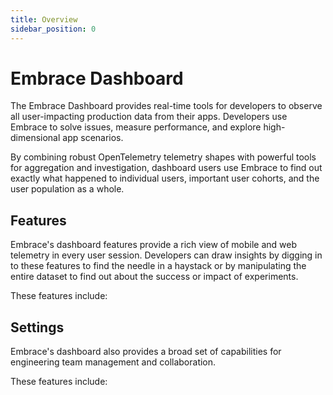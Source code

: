 ```yaml
---
title: Overview
sidebar_position: 0
---
```


# Embrace Dashboard

The Embrace Dashboard provides real-time tools for developers to observe all user-impacting production data from their apps. Developers use Embrace to solve issues, measure performance, and explore high-dimensional app scenarios.

By combining robust OpenTelemetry telemetry shapes with powerful tools for aggregation and investigation, dashboard users use Embrace to find out exactly what happened to individual users, important user cohorts, and the user population as a whole.

## Features

Embrace's dashboard features provide a rich view of mobile and web telemetry in every user session. Developers can draw insights by digging in to these features to find the needle in a haystack or by manipulating the entire dataset to find out about the success or impact of experiments.

These features include:

## Settings

Embrace's dashboard also provides a broad set of capabilities for engineering team management and collaboration.

These features include:

